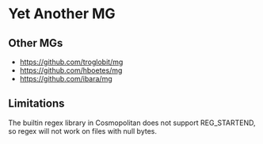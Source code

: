 # Yet Another MG

## Other MGs
- https://github.com/troglobit/mg
- https://github.com/hboetes/mg
- https://github.com/ibara/mg

## Limitations
The builtin regex library in Cosmopolitan does not support REG_STARTEND,
so regex will not work on files with null bytes.

